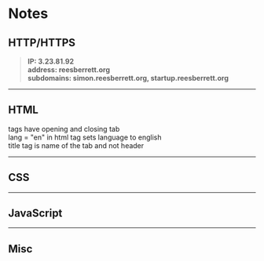 # Notes

## HTTP/HTTPS

> **IP: 3.23.81.92  
> address: reesberrett.org  
> subdomains: simon.reesberrett.org, startup.reesberrett.org**  
---
## HTML

tags have opening and closing tab  
lang = "en" in html tag sets language to english  
title tag is name of the tab and not header  

---
## CSS
---
## JavaScript
---
## Misc
